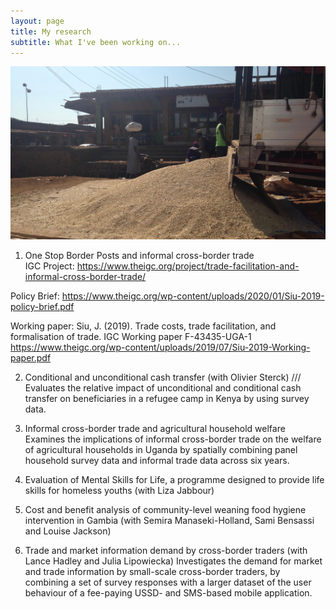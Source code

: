 ```yaml
---
layout: page
title: My research
subtitle: What I've been working on...
---
```


![truck](/img/grains_truck_2.jpg)

1. One Stop Border Posts and informal cross-border trade<br/>
IGC Project: https://www.theigc.org/project/trade-facilitation-and-informal-cross-border-trade/ <br/>

Policy Brief:
https://www.theigc.org/wp-content/uploads/2020/01/Siu-2019-policy-brief.pdf

Working paper:
Siu, J. (2019). Trade costs, trade facilitation, and formalisation of trade. IGC Working paper F-43435-UGA-1
https://www.theigc.org/wp-content/uploads/2019/07/Siu-2019-Working-paper.pdf

2. Conditional and unconditional cash transfer (with Olivier Sterck) ///
Evaluates the relative impact of unconditional and conditional cash transfer on beneficiaries in a refugee camp in Kenya by
using survey data.

3. Informal cross-border trade and agricultural household welfare
Examines the implications of informal cross-border trade on the welfare of agricultural households in Uganda by spatially
combining panel household survey data and informal trade data across six years.

4. Evaluation of Mental Skills for Life, a programme designed to provide life skills for homeless youths (with Liza Jabbour)

5. Cost and benefit analysis of community-level weaning food hygiene intervention in Gambia (with Semira Manaseki-Holland, Sami Bensassi and Louise Jackson)

6. Trade and market information demand by cross-border traders (with Lance Hadley and Julia Lipowiecka)
Investigates the demand for market and trade information by small-scale cross-border traders, by combining a set of survey
responses with a larger dataset of the user behaviour of a fee-paying USSD- and SMS-based mobile application.
